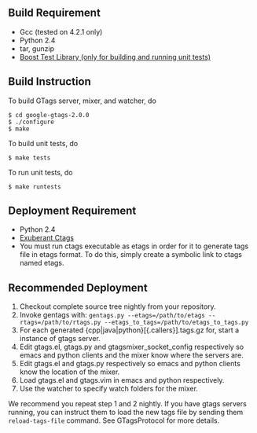 ## Build Requirement ##
  * Gcc (tested on 4.2.1 only)
  * Python 2.4
  * tar, gunzip
  * [Boost Test Library (only for building and running unit tests)](http://www.boost.org/libs/test/doc/index.html)

## Build Instruction ##
To build GTags server, mixer, and watcher, do
```
$ cd google-gtags-2.0.0
$ ./configure
$ make
```

To build unit tests, do
```
$ make tests
```

To run unit tests, do
```
$ make runtests
```

## Deployment Requirement ##
  * Python 2.4
  * [Exuberant Ctags](http://ctags.sourceforge.net/)
  * You must run ctags executable as etags in order for it to generate tags file in etags format. To do this, simply create a symbolic link to ctags named etags.

## Recommended Deployment ##
  1. Checkout complete source tree nightly from your repository.
  1. Invoke gentags with: `gentags.py --etags=/path/to/etags --rtags=/path/to/rtags.py --etags_to_tags=/path/to/etags_to_tags.py`
  1. For each generated {cpp|java|python}[{.callers}].tags.gz for, start a instance of gtags server.
  1. Edit gtags.el, gtags.py and gtagsmixer\_socket\_config respectively so emacs and python clients and the mixer know where the servers are.
  1. Edit gtags.el and gtags.py respectively so emacs and python clients know the location of the mixer.
  1. Load gtags.el and gtags.vim in emacs and python respectively.
  1. Use the watcher to specify watch folders for the mixer.

We recommend you repeat step 1 and 2 nightly. If you have gtags servers running, you can instruct them to load the new tags file by sending them `reload-tags-file` command. See GTagsProtocol for more details.